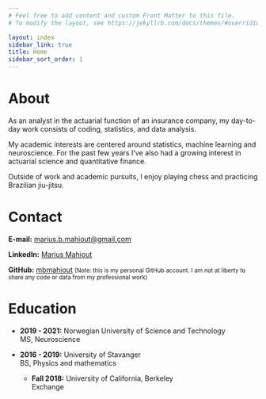 ```yaml
---
# Feel free to add content and custom Front Matter to this file.
# To modify the layout, see https://jekyllrb.com/docs/themes/#overriding-theme-defaults

layout: index
sidebar_link: true
title: Home
sidebar_sort_order: 1
---
```

<meta name="google-site-verification" content="J34A8ynqKOwtb7Hhnhttw2B-qwIw0nVt27pZF5OwIsY" />

# About
As an analyst in the actuarial function of an insurance company, my day-to-day work consists of coding, statistics, and data analysis.

My academic interests are centered around statistics, machine learning and neuroscience. For the past few years I've also had a growing interest in actuarial science and quantitative finance.

Outside of work and academic pursuits, I enjoy playing chess and practicing Brazilian jiu-jitsu.

# Contact
**E-mail:** marius.b.mahiout@gmail.com

**LinkedIn:** [Marius Mahiout](https://www.linkedin.com/in/marius-mahiout-424aa5154/)

**GitHub:** [mbmahiout](https://github.com/mbmahiout) 
<small>(Note: this is my personal GitHub account. I am not at liberty to share any code or data from my professional work)</small>

# Education
- **2019 - 2021:** Norwegian University of Science and Technology<br />MS, Neuroscience


- **2016 - 2019:** University of Stavanger<br />BS, Physics and mathematics
    - **Fall 2018:** University of California, Berkeley<br />Exchange